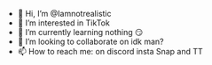 - 👋 Hi, I’m @Iamnotrealistic
- 👀 I’m interested in TikTok
- 🌱 I’m currently learning nothing 😏
- 💞️ I’m looking to collaborate on idk man?
- 📫 How to reach me: on discord insta Snap and TT

<!---
Iamnotrealistic/Iamnotrealistic is a ✨ special ✨ repository because its `README.md` (this file) appears on your GitHub profile.
You can click the Preview link to take a look at your changes.
--->
